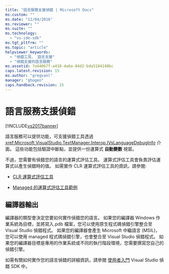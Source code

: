 ```yaml
---
title: "語言服務支援偵錯 | Microsoft Docs"
ms.custom: ""
ms.date: "11/04/2016"
ms.reviewer: ""
ms.suite: ""
ms.technology: 
  - "vs-ide-sdk"
ms.tgt_pltfrm: ""
ms.topic: "article"
helpviewer_keywords: 
  - "偵錯工具、 語言支援"
  - "偵錯支援的語言服務"
ms.assetid: 7a44067f-a410-4a6a-84d2-bda5184140bc
caps.latest.revision: 15
ms.author: "gregvanl"
manager: "ghogen"
caps.handback.revision: 15
---
```

# 語言服務支援偵錯
[!INCLUDE[vs2017banner](../../code-quality/includes/vs2017banner.md)]

語言服務可以提供功能，可支援偵錯工具透過 <xref:Microsoft.VisualStudio.TextManager.Interop.IVsLanguageDebugInfo> 介面。 這些功能包括驗證中斷點，並提供一份運算式 **自動變數** 視窗。  
  
 不過，您需要有偵錯您的語言的運算式評估工具。 運算式評估工具會負責評估運算式以產生偵錯時的值。 如需實作 CLR 運算式評估工具的資訊，請參閱:  
  
-   [CLR 運算式評估工具](https://github.com/Microsoft/ConcordExtensibilitySamples/wiki/CLR-Expression-Evaluators)  
  
-   [Managed 的運算式評估工具範例](https://github.com/Microsoft/ConcordExtensibilitySamples/wiki/Managed-Expression-Evaluator-Sample)  
  
## 編譯器輸出  
 編譯器的類型會決定您要如何實作偵錯您的語言。 如果您的編譯器 Windows 作業系統為目標，並將寫入.pdb 檔案，您可以使用原生程式碼偵錯引擎整合至 Visual Studio 偵錯程式。 如果您的編譯器會產生 Microsoft 中繼語言 \(MSIL\)，您可以使用 managed 程式碼偵錯引擎，也會整合至 Visual Studio 偵錯程式。 如果您的編譯器目標是專用的作業系統或不同的執行階段環境，您需要撰寫您自己的偵錯引擎。  
  
 如需有關如何實作您的語言偵錯的詳細資訊，請參閱 [使用者入門](../../extensibility/debugger/getting-started-with-debugger-extensibility.md) Visual Studio 偵錯 SDK 中。